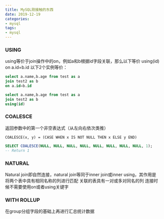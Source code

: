 ```yaml
---
title: MySQL刚接触的东西
date: 2019-12-19
categories: 
- mysql
tags: 
- mysql
---
```


### USING

using等价于join操作中的on，例如a和b根据id字段关联，那么以下等价
using(id)
on a.id=b.id
以下2个实例等价：
```sql
select a.name,b.age from test as a
join test2 as b
on a.id=b.id
```
```sql
select a.name,b.age from test as a
join test2 as b
using(id)
```

### COALESCE

返回参数中的第一个非空表达式（从左向右依次类推）
```
COALESCE(x, y) = (CASE WHEN x IS NOT NULL THEN x ELSE y END)
```
```sql
SELECT COALESCE(NULL, NULL, NULL, NULL, NULL, NULL, NULL, NULL, 1); 
-- Return 1 
```

### NATURAL

Natural join即自然连接，natural join等同于inner join或inner using，其作用是将两个表中具有相同名称的列进行匹配
关联的表具有一对或多对同名的列
连接时候不需要使用on或者using关键字

### WITH ROLLUP

在group分组字段的基础上再进行汇总统计数据
